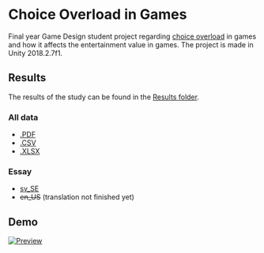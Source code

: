 # Choice Overload in Games
Final year Game Design student project regarding [choice overload](https://en.wikipedia.org/wiki/Overchoice) in games and how it affects the entertainment value in games. The project is made in Unity 2018.2.7f1.

## Results
The results of the study can be found in the [Results folder](Results).

### All data
- [.PDF](Results/All%20data.pdf)
- [.CSV](Results/All%20data.csv)
- [.XLSX](Results/All%20data.pdf)

### Essay
- [sv_SE](Results/Essay-sv_SE.pdf)
- ~~en_US~~ (translation not finished yet)

## Demo
[![Preview](http://img.youtube.com/vi/4F3My1ckxC0/0.jpg)](https://www.youtube.com/watch?v=4F3My1ckxC0)
